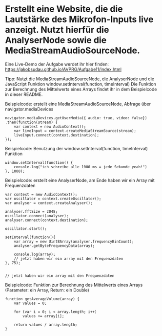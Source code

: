 # Erstellt eine Website, die die Lautstärke des Mikrofon-Inputs live anzeigt. Nutzt hierfür die AnalyserNode sowie die MediaStreamAudioSourceNode.

Eine Live-Demo der Aufgabe werdet ihr hier finden: https://jakobsudau.github.io/AVPRG/Aufgabe11/index.html

Tipp: Nutzt die MediaStreamAudioSourceNode, die AnalyserNode und die JavaScript Funktion window.setInterval(function, timeInterval)
Die Funktion zur Berechnung des Mittelwerts eines Arrays findet ihr in dem Beispielcode in dieser README.

Beispielcode: erstellt eine MediaStreamAudioSourceNode, Abfrage über navigator.mediaDevices
```
navigator.mediaDevices.getUserMedia({ audio: true, video: false})
.then(function(stream) {
    var context = new AudioContext();
    var liveInput = context.createMediaStreamSource(stream);
    liveInput.connect(context.destination);
});
```

Beispielcode: Benutzung der window.setInterval(function, timeInterval) Funktion
```
window.setInterval(function() {
    console.log("ich schreibe alle 1000 ms = jede Sekunde yeah!")
}, 1000);
```

Beispielcode: erstellt eine AnalyserNode, am Ende haben wir ein Array mit Frequenzdaten
```
var context = new AudioContext();
var oscillator = context.createOscillator();
var analyser = context.createAnalyser();

analyser.fftSize = 2048;
oscillator.connect(analyser);
analyser.connect(context.destination);

oscillator.start();

setInterval(function(){
    var array = new Uint8Array(analyser.frequencyBinCount);
    analyser.getByteFrequencyData(array);

    console.log(array);
    // jetzt haben wir ein array mit den Frequenzdaten
}, 75);


// jetzt haben wir ein array mit den Frequenzdaten
```

Beispielcode: Funktion zur Berechnung des Mittelwerts eines Arrays (Parameter: ein Array, Return: ein Double)
```
function getAverageVolume(array) {
    var values = 0;
    
    for (var i = 0; i < array.length; i++)
        values += array[i];
    
    return values / array.length;
}
```